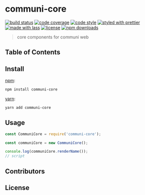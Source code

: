 # communi-core

[![build status](https://img.shields.io/travis/com/CommuniDAO/communi-core.svg)](https://travis-ci.com/CommuniDAO/communi-core)
[![code coverage](https://img.shields.io/codecov/c/github/CommuniDAO/communi-core.svg)](https://codecov.io/gh/CommuniDAO/communi-core)
[![code style](https://img.shields.io/badge/code_style-XO-5ed9c7.svg)](https://github.com/sindresorhus/xo)
[![styled with prettier](https://img.shields.io/badge/styled_with-prettier-ff69b4.svg)](https://github.com/prettier/prettier)
[![made with lass](https://img.shields.io/badge/made_with-lass-95CC28.svg)](https://lass.js.org)
[![license](https://img.shields.io/github/license/CommuniDAO/communi-core.svg)](LICENSE)
[![npm downloads](https://img.shields.io/npm/dt/communi-core.svg)](https://npm.im/communi-core)

> core components for communi web

## Table of Contents


## Install

[npm][]:

```sh
npm install communi-core
```

[yarn][]:

```sh
yarn add communi-core
```


## Usage

```js
const CommuniCore = require('communi-core');

const communiCore = new CommuniCore();

console.log(communiCore.renderName());
// script
```


## Contributors


## License


##

[npm]: https://www.npmjs.com/

[yarn]: https://yarnpkg.com/
